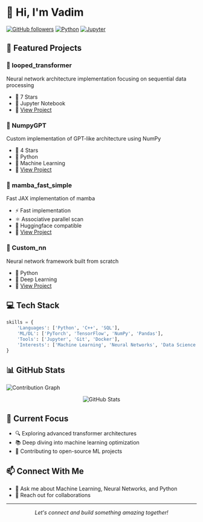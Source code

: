 # 👋 Hi, I'm Vadim

[![GitHub followers](https://img.shields.io/github/followers/Vadimbuildercxx?style=social)](https://github.com/Vadimbuildercxx)
[![Python](https://img.shields.io/badge/Python-Expert-blue?style=flat&logo=python&logoColor=white)](https://www.python.org/)
[![Jupyter](https://img.shields.io/badge/Jupyter-Notebook-orange?style=flat&logo=jupyter&logoColor=white)](https://jupyter.org/)

## 🚀 Featured Projects

### 🔄 looped_transformer
Neural network architecture implementation focusing on sequential data processing
- 🌟 7 Stars
- 📒 Jupyter Notebook
- 🔗 [View Project](https://github.com/Vadimbuildercxx/looped_transformer)

### 🧮 NumpyGPT
Custom implementation of GPT-like architecture using NumPy
- 🌟 4 Stars
- 🐍 Python
- 🧠 Machine Learning
- 🔗 [View Project](https://github.com/Vadimbuildercxx/NumpyGPT)

### 🐍 mamba_fast_simple
Fast JAX implementation of mamba
- ⚡ Fast implementation 
- ⚛️ Associative parallel scan
- 🤗 Huggingface compatible 
- 🔗 [View Project](https://github.com/Vadimbuildercxx/mamba_fast_simple)

### 🤖 Custom_nn
Neural network framework built from scratch
- 🐍 Python
- 🔬 Deep Learning
- 🔗 [View Project](https://github.com/Vadimbuildercxx/Custom_nn)

## 💻 Tech Stack
```python
skills = {
    'Languages': ['Python', 'C++', 'SQL'],
    'ML/DL': ['PyTorch', 'TensorFlow', 'NumPy', 'Pandas'],
    'Tools': ['Jupyter', 'Git', 'Docker'],
    'Interests': ['Machine Learning', 'Neural Networks', 'Data Science']
}
```

## 📊 GitHub Stats

![Contribution Graph](https://activity-graph.herokuapp.com/graph?username=Vadimbuildercxx&theme=github-dark)

<p align="center">
  <img src="https://github-readme-stats.vercel.app/api?username=Vadimbuildercxx&show_icons=true&theme=dark" alt="GitHub Stats" />
</p>

## 🎯 Current Focus
- 🔍 Exploring advanced transformer architectures
- 📚 Deep diving into machine learning optimization
- 🌱 Contributing to open-source ML projects

## 📫 Connect With Me
- 💬 Ask me about Machine Learning, Neural Networks, and Python
- 📧 Reach out for collaborations

---
<p align="center">
  <i>Let's connect and build something amazing together!</i>
</p>
